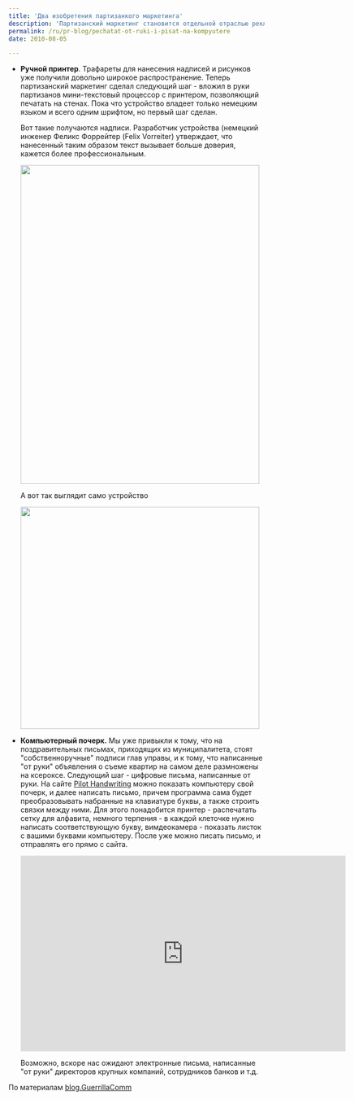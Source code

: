 ```yaml
---
title: 'Два изобретения партизанкого маркетинга'
description: 'Партизанский маркетинг становится отдельной отраслью рекламы, и в этой отрасли уже начинают появляться собственные изобретения.'
permalink: /ru/pr-blog/pechatat-ot-ruki-i-pisat-na-kompyutere
date: 2010-08-05

---
```


<ul>
<li><strong>Ручной принтер</strong>. Трафареты для нанесения надписей и рисунков уже получили довольно широкое распространение. Теперь партизанский маркетинг сделал следующий шаг - вложил в руки партизанов мини-текстовый процессор с принтером, позволяющий печатать на стенах. Пока что  устройство владеет только немецким языком и всего одним шрифтом, но первый шаг сделан.

Вот такие получаются надписи. Разработчик устройства (немецкий инженер Феликс Форрейтер (Felix Vorreiter) утверждает, что нанесенный таким образом текст вызывает больше доверия, кажется более профессиональным.

<img src="{{ site.assets }}/upload/1412211264761602.jpg" alt="" class="post__img" width="470" height="627">

А вот так выглядит само устройство

<img src="{{ site.assets }}/upload/1412211264761625.jpg" alt="" class="post__img" width="470" height="437"></li>
<li><strong>Компьютерный почерк.</strong> Мы уже привыкли к тому, что на поздравительных письмах, приходящих из муниципалитета, стоят "собственноручные" подписи глав управы, и к  тому, что написанные "от руки" объявления о съеме квартир на самом деле размножены на ксероксе. Следующий шаг - цифровые письма, написанные  от руки. На сайте <a href="https://www.pilothandwriting.com/en/">Pilot Handwriting</a> можно показать компьютеру свой почерк, и далее написать письмо, причем программа сама будет преобразовывать набранные на клавиатуре буквы, а также строить связки между ними. Для этого понадобится принтер - распечатать сетку для алфавита, немного терпения - в каждой клеточке нужно написать соответствующую букву, вимдеокамера - показать листок с вашими буквами компьютеру. После уже можно писать письмо, и отправлять его прямо  с сайта.

<object width="640" height="385"><param name="movie" value="https://www.youtube.com/v/pHl8UEewbN8&color1=0xb1b1b1&color2=0xd0d0d0&hl=en_US&feature=player_embedded&fs=1"><param name="allowFullScreen" value="true"><param name="allowScriptAccess" value="always"><embed src="https://www.youtube.com/v/pHl8UEewbN8&amp;color1=0xb1b1b1&amp;color2=0xd0d0d0&amp;hl=en_US&amp;feature=player_embedded&amp;fs=1" type="application/x-shockwave-flash" allowfullscreen="true" allowscriptaccess="always" width="640" height="385"></embed></object>

Возможно, вскоре нас ожидают электронные письма, написанные "от руки" директоров крупных компаний, сотрудников банков и т.д.</li>
</ul>

По материалам <a href="https://blog.guerrillacomm.com/">blog.GuerrillaComm</a>


